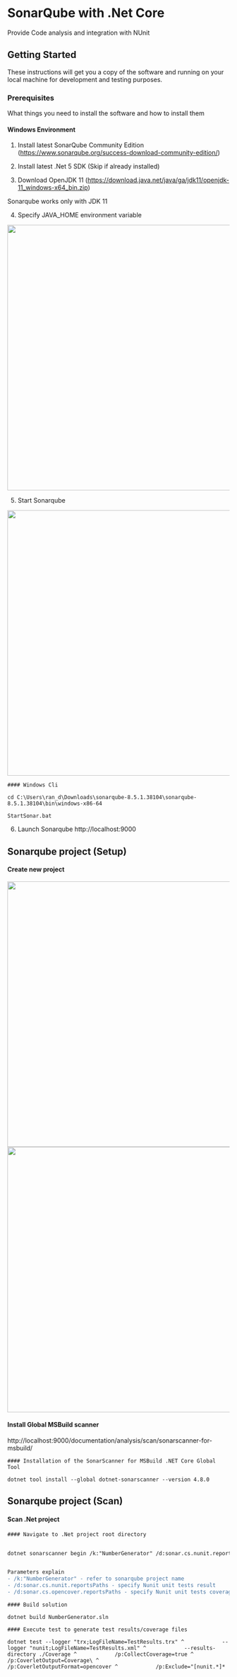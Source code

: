# SonarQube with .Net Core

Provide Code analysis and integration with NUnit

## Getting Started

These instructions will get you a copy of the software and running on your local machine for development and testing purposes.

### Prerequisites

What things you need to install the software and how to install them

#### Windows Environment

1. Install latest SonarQube Community Edition
(https://www.sonarqube.org/success-download-community-edition/)

2. Install latest .Net 5 SDK (Skip if already installed)

3. Download OpenJDK 11
(https://download.java.net/java/ga/jdk11/openjdk-11_windows-x64_bin.zip) 

Sonarqube works only with JDK 11

4. Specify JAVA_HOME environment variable

<img src="https://user-images.githubusercontent.com/5947398/102429364-7f758600-404d-11eb-928d-05c94404037a.png" width="600" />

5. Start Sonarqube

<img src="https://user-images.githubusercontent.com/5947398/102431545-10e4f800-404e-11eb-8b08-f9cda1842281.png" width="600" />

```
#### Windows Cli

cd C:\Users\ran_d\Downloads\sonarqube-8.5.1.38104\sonarqube-8.5.1.38104\bin\windows-x86-64

StartSonar.bat

```

6. Launch Sonarqube http://localhost:9000



## Sonarqube project (Setup)

#### Create new project

<img src="https://user-images.githubusercontent.com/5947398/102434521-e1cf8600-404f-11eb-9018-fffaa5a3a284.png" width="600" />

<img src="https://user-images.githubusercontent.com/5947398/102435354-6b338800-4051-11eb-80fc-7878e645f51a.png" width="600" />


#### Install Global MSBuild scanner

http://localhost:9000/documentation/analysis/scan/sonarscanner-for-msbuild/

```
#### Installation of the SonarScanner for MSBuild .NET Core Global Tool

dotnet tool install --global dotnet-sonarscanner --version 4.8.0

```


## Sonarqube project (Scan)

#### Scan .Net project



```diff
#### Navigate to .Net project root directory


dotnet sonarscanner begin /k:"NumberGenerator" /d:sonar.cs.nunit.reportsPaths=C:\Users\ran_d\source\repos\NumberGenerationNew\Tests\**\TestResults\TestResults.xml /d:sonar.cs.opencover.reportsPaths=C:\Users\ran_d\source\repos\NumberGenerationNew\Tests\**\Coverage\*.opencover.xml


Parameters explain
- /k:"NumberGenerator" - refer to sonarqube project name
- /d:sonar.cs.nunit.reportsPaths - specify Nunit unit tests result
- /d:sonar.cs.opencover.reportsPaths - specify Nunit unit tests coverage

```

```
#### Build solution

dotnet build NumberGenerator.sln

```


```
#### Execute test to generate test results/coverage files

dotnet test --logger "trx;LogFileName=TestResults.trx" ^            --logger "nunit;LogFileName=TestResults.xml" ^            --results-directory ./Coverage ^            /p:CollectCoverage=true ^            /p:CoverletOutput=Coverage\ ^            /p:CoverletOutputFormat=opencover ^            /p:Exclude="[nunit.*]*

```
